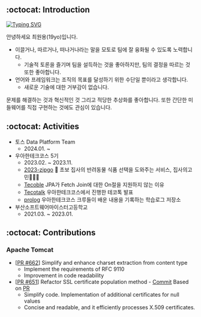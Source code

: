 ## :octocat: Introduction
<span>
<div>
<a href="https://git.io/typing-svg">
  <img src="https://readme-typing-svg.demolab.com?font=Fira+Code&duration=4000&pause=300&color=58A6FF&background=FFFFFF00&random=false&width=435&lines=Stockdale+Paradox;Data+Engineer" alt="Typing SVG" />
</a>

안녕하세요 최원용(19yo)입니다.
* 이끌거나, 따르거나, 떠나거나라는 말을 모토로 팀에 잘 융화될 수 있도록 노력합니다.
  * 기술적 토론을 즐기며 팀을 설득하는 것을 좋아하지만, 팀의 결정을 따르는 것 또한 좋아합니다.
* 언어와 프레임워크는 조직의 목표를 달성하기 위한 수단일 뿐이라고 생각합니다.
  * 새로운 기술에 대한 거부감이 없습니다.

문제를 해결하는 것과 혁신적인 것 그리고 적당한 추상화를 좋아합니다. 또한 간단한 미들웨어를 직접 구현하는 것에도 관심이 있습니다.
</span>

## :octocat: Activities
* 토스 Data Platform Team
  * 2024.01. ~
* 우아한테크코스 5기
  * 2023.02. ~ 2023.11.
  * [2023-zipgo](https://github.com/woowacourse-teams/2023-zipgo) 🦮 초보 집사의 반려동물 식품 선택을 도와주는 서비스, 집사의고민🚶🏻‍♀️
  * [Tecoble](https://tecoble.techcourse.co.kr/post/2023-11-01-jpa-fetch-join/) JPA가 Fetch Join에 대한 On절을 지원하지 않는 이유
  * [Tecotalk](https://www.youtube.com/watch?v=3cTn53dtzJI) 우아한테크코스에서 진행한 테코톡 발표
  * [prolog](https://github.com/woowacourse/prolog) 우아한테크코스 크루들이 배운 내용을 기록하는 학습로그 저장소
* 부산소프트웨어마이스터고등학교
  * 2021.03. ~ 2023.01.

## :octocat: Contributions
### Apache Tomcat
* [[PR #662](https://github.com/apache/tomcat/pull/662)] Simplify and enhance charset extraction from content type
  * Implement the requirements of RFC 9110
  * Improvement in code readability
* [[PR #651](https://github.com/apache/tomcat/pull/651)] Refactor SSL certificate population method - [Commit](https://github.com/apache/tomcat/commit/f650ea788df8067baa4267ac4df806ba1bff1853) Based on [PR](https://github.com/apache/tomcat/pull/651)
  * Simplify code. Implementation of additional certificates for null values
  * Concise and readable, and it efficiently processes X.509 certificates.
